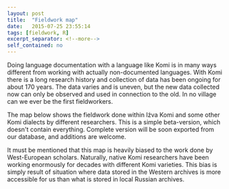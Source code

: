```yaml
---
layout: post
title:  "Fieldwork map"
date:   2015-07-25 23:55:14
tags: [fieldwork, R]
excerpt_separator: <!--more-->
self_contained: no
---
```


Doing language documentation with a language like Komi is in many ways different from working with actually non-documented languages. With Komi there is a long research history and collection of data has been ongoing for about 170 years. The data varies and is uneven, but the new data collected now can only be observed and used in connection to the old. In no village can we ever be the first fieldworkers.<!--more-->

The map below shows the fieldwork done within Iźva Komi and some other Komi dialects by different researchers. This is a simple beta-version, which doesn't contain everything. Complete version will be soon exported from our database, and additions are welcome.

It must be mentioned that this map is heavily biased to the work done by West-European scholars. Naturally, native Komi researchers have been working enormously for decades with different Komi varieties. This bias is simply result of situation where data stored in the Western archives is more accessible for us than what is stored in local Russian archives.

<!--html_preserve--><div id="htmlwidget-3747" style="width:612px;height:378px;" class="leaflet"></div>
<script type="application/json" data-for="htmlwidget-3747">{ "x": {
 "calls": [
 {
 "method": "addTiles",
"args": [
 "http://{s}.tile.openstreetmap.org/{z}/{x}/{y}.png",
null,
{
 "minZoom":                 0,
"maxZoom":                18,
"maxNativeZoom": null,
"tileSize":               256,
"subdomains": "abc",
"errorTileUrl": "",
"tms": false,
"continuousWorld": false,
"noWrap": false,
"zoomOffset":                 0,
"zoomReverse": false,
"opacity":                 1,
"zIndex": null,
"unloadInvisibleTiles": null,
"updateWhenIdle": null,
"detectRetina": false,
"reuseTiles": false,
"attribution": "Niko Partanen, work funded by Kone Foundation" 
} 
] 
},
{
 "method": "addPolygons",
"args": [
 [
 [
 {
 "lng": [ 49.98489310254492, 49.98568244933999, 50.05920004299836, 50.09840942628281, 50.08370590755114,  50.0199906597139,  49.9268683744133, 49.83211236480919,  49.6622050372432, 49.53356373735767,        49.3227317,        49.3347087,        49.8908952,        50.2462492, 50.57881347634918, 50.52644519380483, 50.74733093900367,        50.8079081,           50.7715,         50.744747,        50.7309267, 50.68266272742703, 50.57218947430337,  50.4300554598972, 50.28792144549104, 50.27485165106288,  50.2671999404529,         50.185386, 50.03803240987317, 49.98489310254492 ],
"lat": [ 61.81810671424165, 61.88046511105207, 61.91804077003301, 61.95398270471043, 62.07651202747437, 62.12715748088346,   62.087948097599, 62.00952933103009, 61.96541877483507, 61.94463825716125,        62.0259838,        62.1059506,        62.4346942,         62.439891, 62.19120649531555,  62.0961167191166, 62.06519271478876,        62.0198944,        61.9337967,        61.8819411,        61.8620633, 61.84711910207257, 61.90660469990838, 61.90497097560486, 61.88209883535559, 61.78734282575148, 61.71847743026159,         61.693145, 61.74999858794769, 61.81810671424165 ] 
} 
],
[
 {
 "lng": [ 48.58488142428756,        48.5769983,        48.9904844,        49.3940098,        49.6587993,        49.7149265, 49.73346812760481, 49.78293557029487, 49.80025474089072, 49.85580136721037, 49.81985943253295, 49.71856852571477, 49.54866119814879, 49.38855621640391,  49.3331572578161,        48.7007866, 48.66058811829971, 48.70565945753276, 48.89190402813394, 49.07488115012809, 49.20557909440962, 49.35588173033338, 49.44410284272342, 49.41469580526007, 49.40816090804599, 49.34607938451227, 49.21864888883778, 49.06181135569994, 48.94418320584656,  48.7514037380313, 48.58488142428756 ],
"lat": [ 60.33130922156794,         60.415457,        60.7645146,        60.6455192,        60.4524071,        60.2122546, 59.97446414409177, 59.74103964889805, 59.68964082003293, 59.42824493146988, 59.26813994972501, 59.19625608037017, 59.24853525808278, 59.40537279122061, 59.49202244439643,          59.90289, 59.95679063290671, 60.00331588630857, 60.01965312934376, 59.98697864327337, 59.90529242809742, 59.83340855874258,   59.954304157203,  60.0653974098423, 60.19609535412383, 60.35620033586871, 60.44442144825874, 60.45422379407985, 60.39540971915316, 60.33659564422647, 60.33130922156794 ] 
} 
],
[
 {
 "lng": [ 50.22931572110938, 50.22623184751636, 50.16702584703075, 50.15068860399555, 50.12291529083573, 50.08697335615831, 50.03142672983866, 49.94320561744863, 49.85008333214805, 49.76839711697209, 49.73977508611524, 49.72265283647356, 49.61972820535185, 49.49883260689144, 49.44001853196475, 49.41714639171548,  49.4530883263929, 49.53150709296182, 49.61646075674481, 49.67364110736798, 49.73082145799115, 49.77814618917461, 49.78146691140024, 49.85335078075508, 49.92686837441344, 50.01672321110699,  50.1114792207111, 50.19479916019057, 50.30262496422283, 50.37287510927415, 50.43985780571843, 50.48396836191345, 50.51027041947722,        50.5781517,        50.6066229, 50.62695093424747,  50.6424396193548, 50.66204431099703, 50.66204431099703, 50.63753844644425, 50.60559464909737, 50.60323023607035, 50.51174167507327,  50.4627299459677, 50.42678801129028, 50.40881704395157, 50.39738097382694, 50.39574724952342, 50.39850112233222, 50.40718331964806, 50.39084607661286, 50.33529945029321, 50.28955516979468, 50.28909531398285, 50.24299402714439, 50.22931572110938 ],
"lat": [ 60.70847759433392, 60.70944090420097, 60.77116630896257, 60.82671293528222,  60.8936956317265, 60.94760853374263, 60.99008536563413, 61.00315516006228, 60.97211439829542, 60.89206190742298, 60.86139544579065, 60.84305017831741, 60.82671293528222, 60.86102114565612, 60.90349797754762, 60.94760853374263, 61.01132378157988, 61.12078330991565, 61.21063814660921, 61.24167890837607, 61.24004518407255, 61.20873805421272, 61.20737069800217, 61.18123110914586, 61.15835896889659, 61.14365545016492, 61.14528917446844, 61.15182407168252, 61.19756835218105, 61.24658008128662, 61.30866160482035, 61.37891174987167, 61.42587970980698,        61.4448401,        61.3791315,  61.2364633287728, 61.22370794103735, 61.19756835218105, 61.16326014180715, 61.13221938004029, 61.12613484721231, 61.12568448282621,  61.1077135154875, 61.07177158081008, 60.98681791702709, 60.90513170185113, 60.82834665958574, 60.76626513605201, 60.74934848879795, 60.69601499100069,  60.6535381591092, 60.65190443480567, 60.67314285075143, 60.67363237468015, 60.69274754239366, 60.70847759433392 ] 
} 
],
[
 {
 "lng": [ 57.02621733535623, 57.36929943909475,  57.6633698137282, 57.82708808208042, 57.75159092611823, 57.52286952362555, 57.29414812113288,  57.0654267186402, 56.98047305485721, 57.10463610192466, 57.22879914899211, 57.24513639202742, 57.68297450537042, 57.84356393533135, 58.13750007447241, 58.32992932956399, 58.35474885185685,        57.9841998,        57.2461643,        56.8236969,        56.0709016,         55.823164,        55.7909617,        55.8344326, 55.94802845415084, 56.20282028638211, 56.34658802509179,  56.5099604554437, 56.85501306916209, 57.09810120471058, 57.43138096262848, 57.52940442083963,  57.5359393180537,  57.5359393180537, 57.47059034591294, 57.42951463676978,        57.5812654,        57.8434022, 58.07118738945625, 58.06199854378686, 57.76139327193934, 57.29741556973991, 57.11243832089381, 56.87591469943198, 56.72561206350822, 56.64065839972523, 56.62758860529707, 56.68640268022376, 56.87591469943198, 57.02621733535623 ],
"lat": [ 62.85579852025297, 62.85579852025297, 62.81658913696851, 62.60533975844951, 62.47023958462244,  62.4244953041239, 62.41142550969575, 62.39182081805352, 62.34607653755499, 62.16963431277492,  62.0650759573497,  62.0650759573497,  61.9866571907808, 61.99510926604191,  61.9554774270566, 61.83635455485705, 61.77678770135419,         61.609628,        61.6850252,        61.8232003,         62.654964,          63.19114,        63.4075691,        63.5179323, 63.61056762195916, 63.56810231658729, 63.69226536365473, 63.94712635500372, 64.00390716485612, 63.99940553271632, 64.01247532714449,  64.1170336825697, 64.28040611292161, 64.46991813212983, 64.67903484298027,   64.818692254067,        64.9424422, 64.83302740000001, 64.36961330794757, 63.99287063550227,  63.6791955692266, 63.60077680265768, 63.53526402702469, 63.48314865280429, 63.37859029737906, 63.21521786702715, 63.04531053946116, 62.92768238960779, 62.84926362303887, 62.85579852025297 ] 
} 
],
[
 {
 "lng": [ 48.40801563991072, 48.45348945872833, 48.59293248059011,  48.7185690829117, 48.83472367751094, 48.91967734129393, 48.91846363333448, 48.91314244407985, 48.89680520104466, 48.90660754686578, 48.97522396761358, 49.09938701468103, 49.10056400754888, 49.13206150075142,  49.2496896506048, 49.32484096856668, 49.39672483792152, 49.55029492245232, 49.71693480141126, 49.82609379092995, 49.88684212897725, 49.97833068997432, 49.93258640947578,  49.7985754853337, 49.64505093205642, 49.44573656702709, 49.26929434224703,  49.2474572506308, 49.05522853267095, 48.93649682825005, 48.89680520104467,  48.7105606304435, 48.54065330287751, 48.31846679759891,  48.2970874533586, 48.28252486292148, 48.10608263814142, 48.00527579778353, 47.95034018995911, 47.80220991768687,  47.7107213566898, 47.62250024429976, 47.51794188887455, 47.38255610829178,        47.3316204, 47.23709254563379, 47.28760967857325, 47.38397649598598, 47.50160464583936, 47.54734892633789, 47.55388382355196, 47.55328139667973,   47.557151272159,  47.4199184306634, 47.19119702817073, 47.00495245756955, 46.82524278418245, 46.57691669004755, 46.52650964962538, 46.37760232501822, 46.33839294173376,  46.4102768110886,  46.6235963088878, 46.85464982164579, 47.18139468234961, 47.39704629041412, 47.61269789847865, 47.80220991768687, 48.04400111460769, 48.12612036514129, 48.25965272267222, 48.36747852670448, 48.42956005023821, 48.40801563991072 ],
"lat": [ 63.88516813141744,  64.1002942742854,  64.2444641782442, 64.35824827091281, 64.36535977670459, 64.29674335595679, 64.27004178084898, 64.15297561724711, 63.97326594386001,  63.7837539246518, 63.65632342897731, 63.59097445683654, 63.60013818702196,  63.5779046624084, 63.58443955962248, 63.60404425126471,  63.7314747469392, 63.76088178440254, 63.66939322340547, 63.62530978533062, 63.60077680265767, 63.47988120419726,   63.372055400165, 63.37053254875429, 63.36878795155796, 63.35898560573684, 63.30670642802423, 63.29196639118327, 63.28966425084842, 63.30861079942622, 63.32631111966646, 63.38839264320018, 63.38839264320018, 63.36552050295092, 63.36084377139835, 63.36225305434388, 63.33611346548757, 63.28056683916792, 63.25029619812181, 63.14986889488639,  62.9276823896078, 62.70876333293624, 62.48984427626468,  62.3924615218104,        62.3835426, 62.57720735260073, 62.74860476793107, 62.87540321189518, 63.13026420324416, 63.30343897941719, 63.41779968066352, 63.41802057051667,  63.4243345778776, 63.61384659708582, 63.74781198997438, 63.85563779400664, 63.94385890639667, 64.02227767296559, 64.03302015698998, 64.06475450485709, 64.19871989774565, 64.30654570177791, 64.33757399236688, 64.28040611292161, 64.18238265471045, 64.07455685067819, 63.95039380361074, 63.83276565375737, 63.71840495251104, 63.70667363100623,  63.6628583261914, 63.67266067201251, 63.78702137325885, 63.88516813141744 ] 
} 
],
[
 {
 "lng": [  53.3897104081526, 53.58886140075153,  53.7489663824964, 53.93847840170461, 54.14432766394803, 54.24888601937324, 54.39265375808293,  54.5527587398278,  54.6899915813234, 54.76841034789232, 54.71939861878675, 54.59196812311226, 54.44820038440258, 54.27829305683659, 54.21621153330287, 54.09858338344949, 53.96135054195388, 53.79829281903096, 53.79716124945016, 53.66973075377568, 53.66563631197504, 53.73507972591644,   53.869045118805, 53.96380112840911, 54.09449907269064, 54.20020419288638, 54.27747619468477, 54.39883857151762, 54.44738352225075, 54.46229752080067, 54.54867442906894, 54.55757084677159, 54.59633432216096, 54.63990181334672, 54.68050465752122,  54.7315011018356,  54.7265169889663, 54.71609389433637, 54.70103807103713, 54.60830536614745, 54.50374701072223, 54.50570204922394, 54.49721211350815, 54.49721211350815, 54.58543322589819, 54.71286372157267, 54.85336401167532, 55.03634113366945, 55.12843126328673, 55.25771077679622, 55.25771077679622, 55.25442812064912, 55.15070183491579, 55.03718133473983, 55.02980623645538, 55.02865760010295, 54.75534055346417, 54.75403558167027, 54.75207310485713,  54.5809572097747, 54.32319373523954, 54.21539467115105, 54.17291783925955, 54.28727854050589,  54.4767905597141, 54.50946504578448, 54.27548731292399, 54.01608030612172, 53.87231256741204, 53.85045470934124, 53.79062635223608, 53.61745157606306,  53.5521026039223, 53.56476430528219, 53.58477708999268, 53.65339351074048, 53.65012606213344, 53.54883515531526, 53.35932313610705, 53.34843548933519, 53.34693363066333, 53.40506741660558, 53.57497474417157, 53.72200993148829, 53.75468441755866, 53.61418412745603, 53.48899171710426, 53.45081169710412, 53.40098310584679, 53.39357678201502, 53.38209010097199, 53.38021329734232, 53.32828237434019, 53.24006126195016, 53.18941580854107,  53.1665436682918, 53.16191617706779, 53.16000877107773,   53.097927247544, 53.10446214475807, 53.06641593088067, 53.05871786425953, 52.99454630307941, 52.79659962436527, 52.77444983544722, 52.78748951514167, 52.88554308808652, 52.93782226579913, 52.86593839644429, 52.70256596609239, 52.54246098434751, 52.38562345120968, 52.22878591807186, 52.07194838493403, 51.97065747811584, 52.06541348771995, 52.22878591807186, 52.31047213324781, 52.31047213324781, 52.24839060971409, 52.09136087371701,   51.898773608761, 51.83713123676632, 51.76154076726539, 51.60470323412757, 51.51974957034457,  51.4889001563257,        51.4393105,        51.4675672, 51.88282481789884, 52.16016949732406, 52.29413489021262, 52.32652366071893,  52.5611422666008, 52.74831024659092, 52.93128736858505, 53.09465979893696, 53.11562191394886, 53.15674132247069, 53.08485745311585, 52.85613605062318, 52.78751962987538, 53.02931082679621, 53.22862519182553, 53.37239293053521,  53.3897104081526 ],
"lat": [  61.9580670154692, 61.91477332142595, 61.89843607839077, 61.88536628396261, 61.85269179789223, 61.78734282575147, 61.71545895639662, 61.70238916196847, 61.70238916196847, 61.74813344246701, 61.78734282575147, 61.78734282575147, 61.81674986321481, 61.89843607839077,  61.9703199477456, 62.08468064899194, 62.17943665859605, 62.26514648731195, 62.26847463313782, 62.35996319413488, 62.40807288529245, 62.47105644677418, 62.47432389538122, 62.41550982045453, 62.34035850249266, 62.37918895480946,   62.369765539956,  62.3230877027126, 62.30441656781524, 62.31884946963774, 62.40244002602638, 62.41835993138902, 62.44763031076467, 62.48052821227228, 62.48212048067128, 62.44466996687791, 62.38236855601172, 62.36152236675186, 62.33141072015336, 62.27419266820016, 62.17290176138197, 62.17173804798809,  62.1663668641679, 62.03566891988637, 61.97358739635264, 61.94744780749634, 61.92130821864003, 61.95398270471041, 62.00212072701035, 61.94499722104104, 61.85350866004397, 61.72712639838065, 61.63377274122067, 61.52921438579545, 61.52921438579545, 61.52538559795403, 61.52267948858137, 61.52192912979987, 61.52267948858137, 61.49362207243529, 61.49075803382935,   61.513694004912, 61.44834503277124, 61.26863535938415, 61.21962363027858, 61.14773976092373, 61.05241549938798, 61.03991395689148, 60.95169284450145, 60.91934321455667, 60.83079724604104, 60.81446000300585,  60.8700066293255, 60.90672556326918, 60.96476263892961,  61.1183327234604,  61.1869491442082,  61.1869491442082, 61.19021659281524, 61.19542372822787, 61.28853896588317, 61.36992626620233, 61.44507758416421, 61.41893799530791, 61.50062421048386, 61.53983359376831, 61.57249248342529, 61.59211277148093, 61.60436570375732, 61.60459359064445, 61.60731412036517, 61.60775862648799, 61.61335118742667, 61.60518256590908, 61.58966218502565, 61.57087435553517, 61.56002867297889, 61.55943828541054, 61.40260075227272, 61.30130984545453, 61.11379636277302, 61.08892568599705, 61.04458897099988, 61.07632088132809, 61.27843770520526, 61.40666122220066, 61.48428696744867,  61.6149849117302, 61.68033388387096,  61.7358805101906, 61.75875265043987,  61.7783573420821, 61.76202009904691, 61.70647347272726, 61.55290338819647, 61.41567054670087, 61.31111219127565, 61.20328638724339, 61.12160017206744, 61.07258844296187, 61.04519953552052, 61.15754210674486, 61.21747219062857, 61.25883301356304, 61.36992626620233, 61.50715910769794, 61.71025108332218,        61.8309104,        61.8513024, 62.01781029568523, 62.03321833343108, 62.10510220278591, 62.16679509898842,  62.3593594264575, 62.41550982045454, 62.47105644677418, 62.46452154956011, 62.44355943454821, 62.40244002602638, 62.25540483870967,  62.1214394458211, 62.05935792228738, 62.02995088482403, 61.96786936129031,  61.9580670154692,  61.9580670154692 ] 
} 
],
[
 {
 "lng": [ 50.98553292526255, 50.95545375186995, 50.94304489120221, 50.92670764816702, 50.84654866969306, 50.84738279426922, 51.00266342528269, 51.12265635699186,   51.126270045701, 51.11446569773853, 51.07129224902847, 51.09559785060211, 50.98553292526255 ],
"lat": [ 60.37705518955339, 60.40361445967664, 60.43788655104466, 60.50813669609597, 60.54758000296412, 60.59053741863592, 60.62159439151788, 60.54313747463111,  60.5090655525164, 60.47522642169067, 60.44605517256225, 60.39845670281385, 60.37705518955339 ] 
},
{
 "lng": [ 50.81643125767948, 50.85400691666042,  50.8605418138745, 50.85564064096393, 50.81643125767948,  50.7674195285739, 50.74781483693167, 50.81643125767948 ],
"lat": [ 60.07193230705636, 60.05069389111061, 60.01638568073671, 59.98697864327337, 59.96900767593466, 59.97881002175577,  60.0408915452895, 60.07193230705636 ] 
} 
],
[
 {
 "lng": [ 50.51651971541783, 50.52425500445469, 50.61956747910542, 50.68155978902528, 50.81071322261716, 50.91853902664943, 51.02963227928873, 51.07047538687671, 51.13909180762451, 51.21914429849695, 51.29592934076235,  51.3857841774559, 51.41274062846397, 51.41334800013775, 51.42335983643684, 51.38584486703479, 51.34167362126089, 51.21424312558639, 51.12275456458932, 51.02636483068169, 51.00512641473594, 51.01499390392549, 51.02309738207465, 50.97735310157611, 50.91527157804239, 50.86879378867289, 50.83358536286643, 50.78868042584841,        50.6472031,        50.4726029,  50.4981619726719, 50.60649768467727, 50.63590472214061,  50.6522419651758,  50.7453642504764, 50.72085838592361, 50.63753844644413, 50.56852520699894, 50.51651971541783 ],
"lat": [ 62.77696883866595, 62.80882002881774, 62.88030438480579, 62.94411999795859, 63.02407212351547, 63.05511288528233, 63.01263605339084, 62.97015922149934, 62.91788004378672, 62.89827535214449, 62.90481024935857, 62.89174045493042, 62.87540321189523, 62.87306716699607, 62.83456010430725, 62.79779543429323, 62.75450761343481, 62.70876333293627,  62.5911351830829, 62.53885600537028, 62.46207096310489, 62.37954287170142, 62.31176832718112, 62.27092521959314, 62.27255894389666, 62.32243754712246, 62.33790791603742, 62.29869515413436,        62.2733134,        62.2469016, 62.34182130668575, 62.36078005628669, 62.43266392564153, 62.49474544917526, 62.53395483245973, 62.61400732333217, 62.61890849624272, 62.64758932302514, 62.77696883866595 ] 
} 
],
[
 {
 "lng": [ 50.75000623478213,  50.6678337223639, 50.61793375480205,  50.5460498854472, 50.60792637109854, 50.79764342818914, 50.97081820436216, 51.11458594307184, 51.24059879417145, 51.36291203720674, 51.41403263752482, 51.39885397188416, 51.37997229014646, 51.18320236381964, 51.02309738207477, 50.91200412943547, 50.75000623478213 ],
"lat": [ 61.31696149282499, 61.32620590047203, 61.39606585505863, 61.60191511730203, 61.69552313405662,  61.7783573420821, 61.80122948233137, 61.86657845447213, 61.87839215926272, 61.84370631422286, 61.71712197057808, 61.66399664083576,  61.6478401502767,   61.598647668695,  61.4875544160557, 61.39933330366567, 61.31696149282499 ] 
} 
] 
],
null,
{
 "lineCap": null,
"lineJoin": null,
"clickable": true,
"pointerEvents": null,
"className": "",
"stroke": true,
"color": "#BDBDC3",
"weight":                 1,
"opacity":               0.5,
"fill": true,
"fillColor": "#BDBDC3",
"fillOpacity":               0.4,
"dashArray": null,
"smoothFactor":                 1,
"noClip": false 
},
null 
] 
},
{
 "method": "addPolygons",
"args": [
 [
 [
 {
 "lng": [  38.6133253230991, 38.72150178242631, 38.55561416237052, 38.21605317236261, 38.04547705328166, 38.35122402001686,  38.6133253230991 ],
"lat": [ 67.19870241333243, 67.11763426865637, 67.02110493727466, 66.98567851294416, 67.11212619125463, 67.22074246979771, 67.19870241333243 ] 
} 
],
[
 {
 "lng": [ 61.13279451118908, 60.78142504422821, 60.64208129346606, 60.58362046749605, 60.57907870599586, 60.73853199955627, 60.86035045237443, 61.07862910410896, 61.23737659255434, 61.30147314295392, 61.30354881239349, 61.24118385172587, 61.13279451118908 ],
"lat": [ 64.13590180450588, 64.13371977622847, 64.18735056138355, 64.23208826936578, 64.33579182361994, 64.40183807238584,  64.4219889171938, 64.42446886979558, 64.37574232561924, 64.30788046517702, 64.22526882148195, 64.17046079486107, 64.13590180450588 ] 
} 
],
[
 {
 "lng": [ 68.14254183960352, 68.01687123722863, 67.91178712148191, 67.91407008608429, 68.07183626973701, 68.30795754267166, 68.44412429659052, 68.45237619425031, 68.40215835504057, 68.32173517734144, 68.14254183960352 ],
"lat": [ 63.69533519171319, 63.71062076727944, 63.76151363734466, 63.88707669047614, 63.94605642691673, 63.93222044276308, 63.85683871044694, 63.75286479993357, 63.71301685742445, 63.68862409258708, 63.69533519171319 ] 
} 
],
[
 {
 "lng": [ 48.51433269187889, 48.44142335461404, 48.37841455714344, 48.37135106179163, 48.42125959143912, 48.56571572870164, 48.82229143304426, 48.91455321593752, 49.01856820930809, 49.03891927471154, 48.95731198160296, 48.89708509508254, 48.66861820713239, 48.51433269187889 ],
"lat": [ 66.34201444658049, 66.35860468510569, 66.39981405183472, 66.48575324528178,  66.5424993056542, 66.59917350993111, 66.60862018039535, 66.58837855537698, 66.52357168868107, 66.40727988637568, 66.34246842251743, 66.32896204221601, 66.32046739360635, 66.34201444658049 ] 
} 
],
[
 {
 "lng": [ 53.13650168418943, 53.24534147062089, 53.28933715577774, 53.28273547242983, 53.13571619011623, 52.90989338363865, 52.76734769009713, 52.79249392574556,  52.9842797190312, 53.11379018549047, 53.13650168418943 ],
"lat": [ 67.74035006896599, 67.69391740443055, 67.60592603411686, 67.58582090755735, 67.52438369935054, 67.52512154718106, 67.57655448445543, 67.67449245487566, 67.74065736389963, 67.74065736389963, 67.74035006896599 ] 
} 
],
[
 {
 "lng": [ 44.88113532942014, 44.81622321404057, 44.62320313998174, 44.55818853368228, 44.55714155358998, 44.58209055034508,  44.6607313793574, 44.72556472188067, 44.82793496880003, 44.91609979625697, 44.93473478320873, 44.93533805352259, 44.88113532942014 ],
"lat": [ 66.52197116983045, 66.50832228727585, 66.51585365028434,  66.5458935460149, 66.59614859044564, 66.62091093518882, 66.64407136867101, 66.64997502582288, 66.64680503558317, 66.60709161814485, 66.59281838073557, 66.54757310719637, 66.52197116983045 ] 
} 
],
[
 {
 "lng": [ 65.71992419232593, 65.53369514114856, 65.47200999930837, 65.47311254011019, 65.59177569876999, 65.72301548058719, 65.87801572732391, 65.90849990307923, 65.86306977812812, 65.71992419232593 ],
"lat": [ 66.05680658918617, 66.06592896195258,    66.13506336761, 66.21444630534161, 66.28378384378445, 66.29489069890316, 66.24976787083492,  66.1459568939384,  66.0945491209674, 66.05680658918617 ] 
} 
],
[
 {
 "lng": [ 66.32784635402936, 66.57236485598575, 66.67018526701669, 66.63566378459468, 66.51663290713776,  66.2736717003545,   66.192113276673, 66.21511801894209, 66.32784635402936 ],
"lat": [ 66.65861242528392, 66.65747262737366, 66.59974049494033, 66.50259864905513, 66.44922574513052, 66.45691441846834, 66.52082991527533, 66.61180321424855, 66.65861242528392 ] 
} 
],
[
 {
 "lng": [ 64.54854309149488, 64.52869504109754, 64.55548839432682,  64.6817956736415, 64.92436286185308, 64.99661522767897, 65.02961410138241, 65.00819916927247, 64.87582809971089, 64.64490128249601, 64.54854309149488 ],
"lat": [ 65.38758646703681, 65.46956754476498, 65.50095404426214, 65.52997964512592, 65.52074582721063, 65.48781038197676, 65.42387506417636, 65.37033773390151, 65.34022419727441, 65.35031192911842, 65.38758646703681 ] 
} 
],
[
 {
 "lng": [ 63.82148153753047, 63.63750924358689, 63.52796264032349, 63.54428122116361, 63.60834555861539, 63.73763941518236, 63.91599107729693,  64.1054294678775,  64.1600991885809, 64.15513710408473,  64.0028105026263, 63.82148153753047 ],
"lat": [ 64.75732660486966, 64.77875159827751,   64.844443908011,  64.9423553930517, 65.00046025725216, 65.04155061348138, 65.04607363162991, 64.99733974138991, 64.92171329441686, 64.81552468619886, 64.77044144137851, 64.75732660486966 ] 
} 
],
[
 {
 "lng": [ 35.07786036040918, 35.33661264924812, 35.35840231567667, 35.32844152433743, 35.12143969326627, 34.85451627951662, 34.74284423907034, 34.74284423907034, 34.85996369612376, 35.07786036040918 ],
"lat": [ 68.12790611976357, 68.09439733116403, 68.02621413269749, 67.97213531971272, 67.92612009362063, 67.95987351236884, 68.00888185849664, 68.08220021938325, 68.12892077632196, 68.12790611976357 ] 
} 
],
[
 {
 "lng": [ 55.46985003627342, 55.38587674490486,  55.1701983437991, 54.95011834267077, 54.67721914127165, 54.41704244723341, 54.34269753955659, 54.13802313850724,  53.9465535375256, 53.74628073649883, 53.93554953746919,  54.0521919380672, 54.01477833787538, 53.89661441231355, 53.83473690843113, 53.67136447807921, 53.73344600161295, 53.85434160007336, 53.81839966539594,  53.9000858805719, 53.98830699296194,  54.2038625645302,  54.2880954026577, 54.31554197095682, 54.20741089203537, 54.13125786951986, 53.83065259767234, 53.50390773696851, 53.41241917597144, 53.44275924192417, 53.53004732582482, 53.49737283975444, 53.43202386761367,  53.3405353066166, 53.24123044645327, 53.19904017880955,  53.2612996778959, 53.43216562657073, 53.55210260392231, 53.39526507078448, 53.18288091132698, 52.95415950883429, 52.78238602511566, 53.01933710179448, 53.46258393459765, 53.76388713658909, 54.03238473796565, 54.26346873915039,  54.4197255399515,  54.4521011861821, 54.75644794167785, 54.96332314273847, 55.10952427341066, 55.16377162934394, 55.52319097611815,    55.53633765169, 55.94609133347083, 56.69663003630232, 56.89782635265647, 56.97485435305138, 57.04527995341245, 57.10067570003793, 57.18309856141011,  57.1601827282443, 57.16609993897443, 57.23339814345752, 57.36439826618418, 57.48202641603756, 57.63668565010403, 57.64213139778243,  57.5539102853924, 57.55283036593754, 57.50653228059034, 57.47891762307154, 57.44118330844957,  57.4085088223792, 57.44118330844957, 57.53920676666073, 57.63195723884398,  57.6993117484056, 57.70774179839456, 58.02534899089525, 58.19759766097894, 58.40998182043643, 58.64197067153614, 58.93930849477663, 59.11575071955669, 59.18302257074497, 59.33140232762122, 59.57972842175612, 59.77250788957139, 60.02736888092037, 60.24628793759193, 60.48670644278471,  60.6873934995421, 61.01413836024593, 61.37355770702014, 61.39612206485469, 61.73297705379434,  62.0107101853926, 62.34725739191754, 62.62172307490875, 62.77529315943955, 62.85697937461551,  63.0105494591463, 63.08535898003001, 63.23372099587592, 63.27945062409213, 63.17626006373079, 63.02361925357446, 62.75895591640436, 62.39300167241608, 61.64475594140431, 61.25919700577379, 60.83442868685882, 60.72810362785317, 60.47006291551704, 59.98783611947373, 59.79047885691009, 59.55522255720334, 59.36897798660215, 59.15332637853763, 58.88539559276049, 58.61746480698335, 58.42795278777513, 58.27765015185138, 58.10447537567835, 57.91606028564531, 57.90986088035719, 57.60696863492188, 57.38860475517264, 57.23895035440538, 57.07389035355914, 57.10910315373967, 57.12929442697339, 57.23259207041374, 57.24555275443923, 57.27636395459719, 57.43262075539831, 57.52311304147961,  57.5507513324321, 57.55554400969594, 57.52526491197569, 57.06945931673672, 56.92537572539127, 56.88021995256621, 56.90662955270161, 56.90002715266776, 56.83620395234054, 56.70415595166354, 56.61005722977349, 56.59851755112195, 56.58531275105425, 56.38724075003876, 56.19136954903455, 56.01392241329935, 55.89866314753388, 55.70279194652967, 55.53553114567214, 55.46985003627342 ],
"lat": [ 65.97909163340745, 65.90855406865786, 65.74569486782291, 65.64005646728131, 65.53881966676228,  65.3955763183592, 65.36935806589346, 65.32974366569037, 65.34955086579193,  65.2989324655324, 65.20869966506979, 65.06564766433638, 64.85657166326446, 64.71214908757777, 64.68230229158743, 64.62348821666075, 64.46338323491587, 64.33595273924136, 64.20198734635279, 63.99940553271642, 63.82296330793635, 63.86165276949988, 63.73147474693921, 63.53934876884536,  63.3951739969501, 63.29363663359609,  63.2348225586694, 63.28056683916793,  63.4831486528043, 63.54045766627056,  63.7053351580829, 63.90791697171927, 64.09089409371342, 64.28040611292164, 64.37498217022005, 64.75691511941575, 64.86364568927806,  64.9118386491607, 65.00741342798774, 65.09563454037779, 65.10870433480594, 65.11850668062705, 65.20773965918218, 65.40729581467838, 65.55045628241605, 65.60044206707822,  65.6026428670895, 65.64665886731517, 65.75009646784548, 65.79021411643558, 65.91515646869172, 66.01199166918818, 66.20436157796738,  66.2343403799305, 66.43038729635281, 66.43938239016512, 66.54305500844701,  66.4303258752154, 66.21666607023754, 66.09782286962825, 66.00538926915435, 66.00143243010967, 66.11623570130665, 66.23434037993046, 66.51836649497626, 66.55306713166286, 66.50227116570763,   66.534945651778, 66.58068993227654, 66.49900371710058, 66.39444536167535, 66.38995954240131, 66.35523597839092, 66.30197913889037, 66.27028231460793, 66.20493334246717, 66.16245651057567, 66.13304947311232, 66.12200775023337, 66.08077029539972, 66.07923755903808, 66.11364500489232, 66.26374741739383, 66.37157322142609, 66.44018964217389, 66.52514330595689,  66.6362365585962, 66.65662196804719, 66.70158553073695, 66.62316676416803, 66.49900371710058,  66.4826664740654, 66.56108524063431, 66.64042334734793, 66.61336441834693, 66.57415503506247, 66.60029462391878, 66.61735891953117, 66.62316676416806, 66.66237614745252, 66.75059725984255, 66.83228347501851, 66.93357438183669,  67.0283303914408, 67.14595854129418,  67.1923193711376, 67.17135517324633, 67.01930415942745, 66.80647362868218, 66.65584125023844, 66.50880606292172, 66.42385239913872, 66.36830577281907, 66.34870108117684, 66.32909638953461, 66.32909638953461, 66.26177956754485,  66.1611713697359, 66.17225885639678, 66.23434037993052, 66.29968935207127, 66.27354976321497, 66.23434037993052, 66.15918906196863, 66.03175856629413,  65.9435374539041, 65.89779317340557, 65.88140925253313, 65.88456973366041, 65.79591834475252, 65.79191166805987, 65.79411246807115, 65.80731726813886, 65.69067486754084, 65.67300750346133,  65.4566408178768, 65.40016926605145, 65.27032206538574, 65.25931806532932, 65.23625140417134, 65.18767501401241, 65.10380316189527, 65.01675075594957, 64.99326147936124, 65.02761253425153, 65.20649886505852, 65.38476366597247, 65.45959086635609, 65.51681166664946, 65.58723726701052, 65.68482112674836, 65.84253006831938, 65.98778286906408, 66.16164606995545, 66.20346127016984, 66.19983990005279, 66.21666607023752,  66.1550436699216, 66.05600766941384, 65.97909163340745 ] 
} 
],
[
 {
 "lng": [ 63.09556584316867, 63.18478755090357, 63.24136465730643, 63.24568761244652, 63.22251785092887, 63.20658880860918, 63.10704759215108, 63.02318353706818, 62.83245709738346, 62.74914558583309, 62.72832461383516, 62.78043538629272, 62.88787955860968, 62.93641792756218, 63.09556584316867 ],
"lat": [ 63.49620061351136, 63.46632213381869, 63.43040524685415,  63.3854015304977, 63.35448708008288, 63.33323362054373, 63.28125762769487, 63.27321385552791, 63.29485848288904,   63.338934333208, 63.38903269950055, 63.47223779998988,  63.5022110995425, 63.50851474409741, 63.49620061351136 ] 
} 
],
[
 {
 "lng": [ 44.44199391567054, 44.54305958387408, 44.57464260518769, 44.57464260518769, 44.53042637534864, 44.42304410288237, 44.30934522615338,   44.227229370738, 44.26512899631433, 44.44199391567054 ],
"lat": [ 67.13842054841264,  67.1187802524928, 67.10403955377363, 67.06222543175002, 67.02280498161987, 67.01293986148519, 67.02773603996353, 67.08437131122324,  67.1408744633591, 67.13842054841264 ] 
} 
],
[
 {
 "lng": [ 58.23429932332336, 58.54381293219672, 58.75857747712925, 58.75857747712925, 58.51222991088311, 58.22166611479791, 57.98795175707721, 58.05111779970442, 58.23429932332336 ],
"lat": [ 67.59780492172388, 67.58817378058627, 67.49889937976437, 67.40686128946898,  67.3144665227889, 67.30228270317471, 67.40686128946898, 67.53754582871785, 67.59780492172388 ] 
} 
],
[
 {
 "lng": [ 59.64487185316146,   59.981885432369, 60.28413964360376, 60.46780825452952, 60.47208036965445, 60.30614659016388, 59.98554300121353, 59.71952082024287, 59.61121592037516, 59.64487185316146 ],
"lat": [ 67.01160644174895, 67.10485692845728, 67.09890336986662,  66.9757598739924, 66.96048452101708, 66.82807098614684, 66.78491828581316, 66.84806241110986, 66.95739814724847, 67.01160644174895 ] 
} 
],
[
 {
 "lng": [  51.4155250217153, 51.66818919222416, 51.68713900501233, 51.68713900501233, 51.51659068991884, 51.23866010235909, 51.03652876595199, 51.02389555742656, 51.13127782989282,  51.4155250217153 ],
"lat": [ 67.09420742985259, 67.04252321009986,  66.9857901226729, 66.91654481219059, 66.84461885751224, 66.83219644421594, 66.92644904486853, 67.01293986148517, 67.09420742985259, 67.09420742985259 ] 
} 
],
[
 {
 "lng": [ 39.79139402724169, 39.88930139331388, 39.89245969544524, 39.87350988265707, 39.74401949527127, 39.59873759722868, 39.50714683541921, 39.47872211623697, 39.60189589936004, 39.79139402724169 ],
"lat": [  67.1800266123921, 67.15799292947581,  67.1212253153296, 67.07948756342633, 67.06596873620128, 67.06473937744066, 67.10036544852395, 67.13716482846172, 67.18125011505758,  67.1800266123921 ] 
} 
],
[
 {
 "lng": [  40.4448264700526, 40.56236250524032, 40.60086668303317, 40.57944350504708, 40.55905535737197, 40.30817815003806, 40.16976313909521, 40.23031970638271,  40.4448264700526 ],
"lat": [ 66.67894764671584, 66.66731211621004, 66.61719781024259,  66.5576629428746, 66.55604076255177, 66.51815219149863, 66.56636399406311, 66.66250750108416, 66.67894764671584 ] 
} 
] 
],
null,
{
 "lineCap": null,
"lineJoin": null,
"clickable": true,
"pointerEvents": null,
"className": "",
"stroke": true,
"color": "#BDBDC3",
"weight":                 1,
"opacity":               0.5,
"fill": true,
"fillColor": "#BDBDC3",
"fillOpacity":               0.4,
"dashArray": null,
"smoothFactor":                 1,
"noClip": false 
},
[ "Сёрнисикас: Краснощелье", "Сёрнисикас: Саранпауль", "Сёрнисикас: Казым", "Сёрнисикас: Волоковая", "Сёрнисикас: Нарьян-Мар", "Сёрнисикас: Несь", "Сёрнисикас: NA", "Сёрнисикас: Салехард", "Сёрнисикас: Мужи", "Сёрнисикас: Овгорт", "Сёрнисикас: Ловозеро", "Сёрнисикас: Колва", "Сёрнисикас: sartynja", "Сёрнисикас: Чижа", "Сёрнисикас: Хорей-Вер", "Сёрнисикас: Харута", "Сёрнисикас: Коткино", "Сёрнисикас: Каневка", "Сёрнисикас: NA" ] 
] 
},
{
 "method": "addMarkers",
"args": [
 67.67100669999999,
       53.1078339,
null,
null,
{
 "clickable": true,
"draggable": false,
"keyboard": true,
"title": "",
"alt": "",
"zIndexOffset":                 0,
"opacity":                 1,
"riseOnHover": false,
"riseOffset":               250 
},
"Izhva Komi Documentation Project, 2015, Funded by Kone Foundation" 
] 
},
{
 "method": "addMarkers",
"args": [
 65.00916699999999,
        53.916944,
null,
null,
{
 "clickable": true,
"draggable": false,
"keyboard": true,
"title": "",
"alt": "",
"zIndexOffset":                 0,
"opacity":                 1,
"riseOnHover": false,
"riseOffset":               250 
},
"Izhva Komi Documentation Project, 2014, Funded by Kone Foundation" 
] 
},
{
 "method": "addMarkers",
"args": [
        63.5937376,
       53.9650721,
null,
null,
{
 "clickable": true,
"draggable": false,
"keyboard": true,
"title": "",
"alt": "",
"zIndexOffset":                 0,
"opacity":                 1,
"riseOnHover": false,
"riseOffset":               250 
},
"Izhva Komi Documentation Project, 2015, Funded by Kone Foundation" 
] 
},
{
 "method": "addMarkers",
"args": [
        68.0063722,
       35.0259996,
null,
null,
{
 "clickable": true,
"draggable": false,
"keyboard": true,
"title": "",
"alt": "",
"zIndexOffset":                 0,
"opacity":                 1,
"riseOnHover": false,
"riseOffset":               250 
},
"Fieldwork in 2009, Kola Saami Documentation Project, Michael Rießler et.al." 
] 
},
{
 "method": "addMarkers",
"args": [
         67.333333,
37.03305599999999,
null,
null,
{
 "clickable": true,
"draggable": false,
"keyboard": true,
"title": "",
"alt": "",
"zIndexOffset":                 0,
"opacity":                 1,
"riseOnHover": false,
"riseOffset":               250 
},
"Fieldwork in 2009, Kola Saami Documentation Project, Michael Rießler et.al." 
] 
},
{
 "method": "addMarkers",
"args": [
         64.248138,
60.92763900000001,
null,
null,
{
 "clickable": true,
"draggable": false,
"keyboard": true,
"title": "",
"alt": "",
"zIndexOffset":                 0,
"opacity":                 1,
"riseOnHover": false,
"riseOffset":               250 
},
"Fieldwork in 2011, Personal work of Niko Partanen and Valentina Viktorovna Filippova" 
] 
},
{
 "method": "addMarkers",
"args": [
                66,
57.53333299999999,
null,
null,
{
 "clickable": true,
"draggable": false,
"keyboard": true,
"title": "",
"alt": "",
"zIndexOffset":                 0,
"opacity":                 1,
"riseOnHover": false,
"riseOffset":               250 
},
"Fieldwork in 1966, Erik Vászolyi-Vasse and Gennadiy Baraksanov" 
] 
},
{
 "method": "addMarkers",
"args": [
 66.32893799999999,
        61.205059,
null,
null,
{
 "clickable": true,
"draggable": false,
"keyboard": true,
"title": "",
"alt": "",
"zIndexOffset":                 0,
"opacity":                 1,
"riseOnHover": false,
"riseOffset":               250 
},
"Interview Niko Partanen did in 2011 while studying in Syktyvkar." 
] 
},
{
 "method": "addMarkers",
"args": [
         65.398056,
        64.698611,
null,
null,
{
 "clickable": true,
"draggable": false,
"keyboard": true,
"title": "",
"alt": "",
"zIndexOffset":                 0,
"opacity":                 1,
"riseOnHover": false,
"riseOffset":               250 
},
"Károly Rédei interviewed Juri Rochev in Syktyvkar at the 70's, the text is publisked in Zyrian Folklore Texts, Akadémiai Kiadó, 1978." 
] 
} 
],
"limits": {
 "lat": [ 59.19625608037017, 68.12892077632196 ],
"lng": [ 34.74284423907034, 68.45237619425031 ] 
} 
},"evals": [  ] }</script><!--/html_preserve-->

